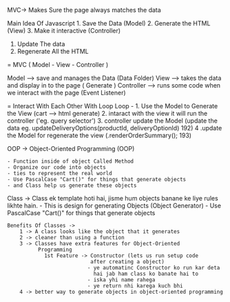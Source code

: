 MVC->  Makes Sure the page always matches the data

  Main Idea Of Javascript
    1. Save the Data  (Model)
    2. Generate the HTML (View)
    3. Make it interactive (Controller)


  1. Update The data
  2. Regenerate All the HTML 

  = MVC ( Model - View - Controller )

  Model --> save and manages the Data (Data Folder)
  View --> takes the data and display in to the page ( Generate )
  Controller --> runs some code when we interact with the page (Event Listener)

  = Interact With Each Other With Loop
    Loop - 
          1. Use the Model to Generate the View (cart --> html generate)
          2. intaract with the view it will run the controller ('eg. query selector')
          3. controller update the Model (update the data eg. updateDeliveryOptions(productId, deliveryOptionId) 192)
          4 .update the Model for regenerate the view (.renderOrderSummary(); 193)

OOP -> Object-Oriented Programming (OOP)

    - Function inside of object Called Method
    - Organize our code into objects
    - ties to represent the real world
    - Use PascalCase "Cart()" for things that generate objects
    - and Class help us generate these objects

  Class -> Class ek template hoti hai, jisme hum objects banane ke 
           liye rules likhte hain.
    - This is design for generating Objects (Object Generator)
    - Use PascalCase "Cart()" for things that generate objects

    Benefits Of Classes -> 
        1 -> A class looks like the object that it generates
        2 -> cleaner than using a function
        3 -> Classes have extra features for Object-Oriented 
              Programming
                1st Feature -> Constructor (lets us run setup code
                               after creating a object)
                              - ye automatinc Constructor ko run kar deta 
                                hai jab ham class ko banate hai to
                              - iska yhi name rahega 
                              - ye return nhi karega kuch bhi
        4 -> better way to generate objects in object-oriented programming